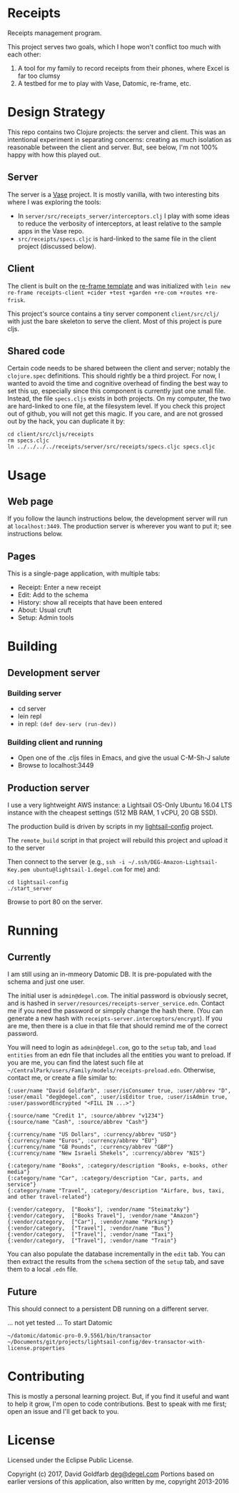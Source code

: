 # Receipts

Receipts management program.

This project serves two goals, which I hope won't conflict too much with each other:

1) A tool for my family to record receipts from their phones, where Excel is far too clumsy
2) A testbed for me to play with Vase, Datomic, re-frame, etc.

# Design Strategy

This repo contains two Clojure projects: the server and client. This was an intentional
experiment in separating concerns: creating as much isolation as reasonable between the
client and server. But, see below, I'm not 100% happy with how this played out.

## Server

The server is a [Vase](https://github.com/cognitect-labs/vase) project. It is mostly
vanilla, with two interesting bits where I was exploring the tools:

- In `server/src/receipts_server/interceptors.clj` I play with some ideas to reduce the
  verbosity of interceptors, at least relative to the sample apps in the Vase repo.
- `src/receipts/specs.cljc` is hard-linked to the same file in the client project
  (discussed below).

## Client

The client is built on
the [re-frame template](https://github.com/Day8/re-frame-template) and was initialized
with `lein new re-frame receipts-client +cider +test +garden +re-com +routes +re-frisk`.

This project's source contains a tiny server component `client/src/clj/` with just the
bare skeleton to serve the client. Most of this project is pure cljs.

## Shared code

Certain code needs to be shared between the client and server; notably the
`clojure.spec` definitions. This should rightly be a third project. For now, I wanted to
avoid the time and cognitive overhead of finding the best way to set this up, especially
since this component is currently just one small file. Instead, the file `specs.cljs`
exists in both projects. On my computer, the two are hard-linked to one file, at the
filesystem level. If you check this project out of github, you will not get this
magic. If you care, and are not grossed out by the hack, you can duplicate it by:

```
cd client/src/cljs/receipts
rm specs.cljc
ln ../../../../receipts/server/src/receipts/specs.cljc specs.cljc
```

# Usage

## Web page

If you follow the launch instructions below, the development server will run at
`localhost:3449`. The production server is wherever you want to put it; see instructions
below.

## Pages

This is a single-page application, with multiple tabs:

- Receipt: Enter a new receipt
- Edit: Add to the schema
- History: show all receipts that have been entered
- About: Usual cruft
- Setup: Admin tools

# Building

## Development server

### Building server

- cd server
- lein repl
- in repl: `(def dev-serv (run-dev))`

### Building client and running

- Open one of the .cljs files in Emacs, and give the usual C-M-Sh-J salute
- Browse to localhost:3449

## Production server

 I use a very lightweight AWS instance: a Lightsail OS-Only Ubuntu 16.04 LTS instance
 with the cheapest settings (512 MB RAM, 1 vCPU, 20 GB SSD).

The production build is driven by scripts in my [lightsail-config](https://github.com/deg/lightsail-config) project.

The `remote_build` script in that project will rebuild this project and upload it to the server

Then connect to the server (e.g., `ssh -i ~/.ssh/DEG-Amazon-Lightsail-Key.pem ubuntu@lightsail-1.degel.com` for me) and:
```
cd lightsail-config
./start_server
```

Browse to port 80 on the server.

# Running

## Currently

I am still using an in-mmeory Datomic DB. It is pre-populated with the schema and just one user.

The initial user is `admin@degel.com`. The initial password is obviously secret, and is
hashed in `server/resources/receipts-server_service.edn`. Contact me if you need the
password or simpply change the hash there. (You can generate a new hash with
`receipts-server.interceptors/encrypt`).  If you are me, then there is a clue in that
file that should remind me of the correct password.

You will need to login as `admin@degel.com`, go to the `setup` tab, and `load entities`
from an edn file that includes all the entities you want to preload. If you are me, you
can find the latest such file at
`~/CentralPark/users/Family/models/receipts-preload.edn`.  Otherwise, contact me, or
create a file similar to:

```
{:user/name "David Goldfarb", :user/isConsumer true, :user/abbrev "D", :user/email "deg@degel.com", :user/isEditor true, :user/isAdmin true, :user/passwordEncrypted "<FILL IN ...>"}

{:source/name "Credit 1", :source/abbrev "v1234"}
{:source/name "Cash", :source/abbrev "Cash"}

{:currency/name "US Dollars", :currency/abbrev "USD"}
{:currency/name "Euros", :currency/abbrev "EU"}
{:currency/name "GB Pounds", :currency/abbrev "GBP"}
{:currency/name "New Israeli Shekels", :currency/abbrev "NIS"}

{:category/name "Books", :category/description "Books, e-books, other media"}
{:category/name "Car", :category/description "Car, parts, and service"}
{:category/name "Travel", :category/description "Airfare, bus, taxi, and other travel-related"}

{:vendor/category,  ["Books"], :vendor/name "Steimatzky"}
{:vendor/category,  ["Books Travel"], :vendor/name "Amazon"}
{:vendor/category,  ["Car"], :vendor/name "Parking"}
{:vendor/category,  ["Travel"], :vendor/name "Bus"}
{:vendor/category,  ["Travel"], :vendor/name "Taxi"}
{:vendor/category,  ["Travel"], :vendor/name "Train"}

```

You can also populate the database incrementally in the `edit` tab. You can then extract
the results from the `schema` section of the `setup` tab, and save them to a local
`.edn` file.

## Future

This should connect to a persistent DB running on a different server.

... not yet tested ...
To start Datomic
```
~/datomic/datomic-pro-0.9.5561/bin/transactor ~/Documents/git/projects/lightsail-config/dev-transactor-with-license.properties
```


# Contributing

This is mostly a personal learning project. But, if you find it useful and want to help
it grow, I'm open to code contributions. Best to speak with me first; open an issue and
I'll get back to you.

# License

Licensed under the Eclipse Public License.

Copyright (c) 2017, David Goldfarb <deg@degel.com>
Portions based on earlier versions of this application, also written by me, copyright 2013-2016

